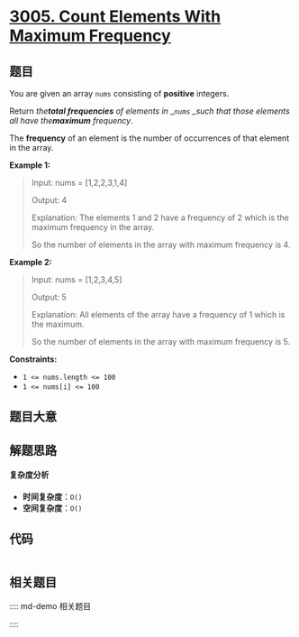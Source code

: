 # [3005. Count Elements With Maximum Frequency](https://leetcode.com/problems/count-elements-with-maximum-frequency/)

## 题目

You are given an array `nums` consisting of **positive** integers.

Return _the**total frequencies** of elements in_ \__`nums` \_such that those
elements all have the**maximum** frequency_.

The **frequency** of an element is the number of occurrences of that element
in the array.

**Example 1:**

> Input: nums = [1,2,2,3,1,4]
>
> Output: 4
>
> Explanation: The elements 1 and 2 have a frequency of 2 which is the maximum frequency in the array.
>
> So the number of elements in the array with maximum frequency is 4.

**Example 2:**

> Input: nums = [1,2,3,4,5]
>
> Output: 5
>
> Explanation: All elements of the array have a frequency of 1 which is the maximum.
>
> So the number of elements in the array with maximum frequency is 5.

**Constraints:**

- `1 <= nums.length <= 100`
- `1 <= nums[i] <= 100`

## 题目大意

## 解题思路

#### 复杂度分析

- **时间复杂度**：`O()`
- **空间复杂度**：`O()`

## 代码

```javascript

```

## 相关题目

:::: md-demo 相关题目

::::
